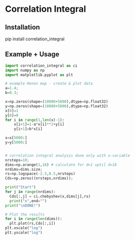 Correlation Integral
====================

Installation
------------
pip install correlation_integral


Example + Usage
-----

```python
import correlation_integral as ci
import numpy as np
import matplotlib.pyplot as plt

# example Henon map - create & plot data
a=1.4;
b=0.3;

x=np.zeros(shape=(10000+5000),dtype=np.float32)
y=np.zeros(shape=(10000+5000),dtype=np.float32)
x[0]=1
y[0]=0
for i in range(1,len(x)-1):
    x[i+1]=1-a*x[i]**2+y[i]
    y[i+1]=b*x[i]

x=x[5000:]
y=y[5000:]


# correlation integral analysis done only with x-variable
nrsteps=10;
dims=np.arange(1,16) # calculate for d=1 uptil d=16
nrdims=dims.size;
rs=np.logspace(-2.5,0.5,nrsteps)
Cds=np.zeros((nrsteps,nrdims));

print("Start")
for j in range(nrdims):
  Cds[:,j] = ci.chebyshev(x,dims[j],rs)
  print("x",end="")
print("\nDONE!")

# Plot the results
for i in range(len(dims)):
  plt.plot(rs,Cds[:,i])
plt.xscale("log")
plt.yscale("log")
```
